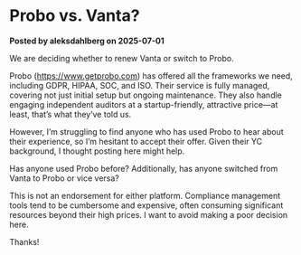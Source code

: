 # Probo vs. Vanta?

**Posted by aleksdahlberg on 2025-07-01**

We are deciding whether to renew Vanta or switch to Probo.

Probo (https://www.getprobo.com) has offered all the frameworks we need, including GDPR, HIPAA, SOC, and ISO. Their service is fully managed, covering not just initial setup but ongoing maintenance. They also handle engaging independent auditors at a startup-friendly, attractive price—at least, that’s what they’ve told us.

However, I’m struggling to find anyone who has used Probo to hear about their experience, so I’m hesitant to accept their offer. Given their YC background, I thought posting here might help.

Has anyone used Probo before? Additionally, has anyone switched from Vanta to Probo or vice versa?

This is not an endorsement for either platform. Compliance management tools tend to be cumbersome and expensive, often consuming significant resources beyond their high prices. I want to avoid making a poor decision here.

Thanks!